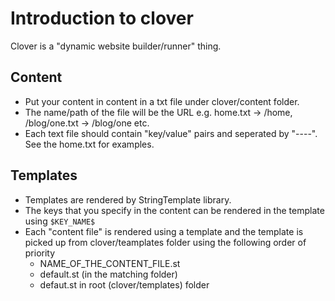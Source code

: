 # Introduction to clover

Clover is a "dynamic website builder/runner" thing.

## Content

* Put your content in content in a txt file under clover/content folder.
* The name/path of the file will be the URL e.g. home.txt -> /home, /blog/one.txt -> /blog/one etc.
* Each text file should contain "key/value" pairs and seperated by "----". See the home.txt for examples.

## Templates
* Templates are rendered by StringTemplate library.
* The keys that you specify in the content can be rendered in the template using `$KEY_NAME$`
* Each "content file" is rendered using a template and the template is picked up from clover/teamplates folder using the following order of priority
  * NAME_OF_THE_CONTENT_FILE.st
  * default.st (in the matching folder)
  * defaut.st in root  (clover/templates) folder

